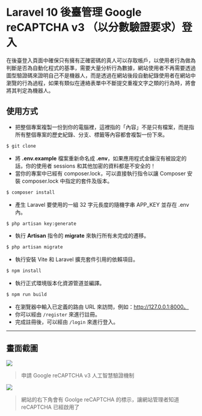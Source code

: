 # Laravel 10 後臺管理 Google reCAPTCHA v3 （以分數驗證要求）登入

在後臺登入頁面中確保只有擁有正確密碼的真人可以存取帳戶，以使用者行為做為判斷是否為自動化程式的基準，需要大量分析行為數據，網站使用者不再需要透過圖型驗證碼來證明自己不是機器人，而是透過在網站後段自動紀錄使用者在網站中瀏覽的行為過程，如果有類似在連絡表單中不斷提交重複文字之類的行為時，將會將其判定為機器人。

## 使用方式
- 把整個專案複製一份到你的電腦裡，這裡指的「內容」不是只有檔案，而是指所有整個專案的歷史紀錄、分支、標籤等內容都會複製一份下來。
```sh
$ git clone
```
- 將 __.env.example__ 檔案重新命名成 __.env__，如果應用程式金鑰沒有被設定的話，你的使用者 sessions 和其他加密的資料都是不安全的！
- 當你的專案中已經有 composer.lock，可以直接執行指令以讓 Composer 安裝 composer.lock 中指定的套件及版本。
```sh
$ composer install
```
- 產生 Laravel 要使用的一組 32 字元長度的隨機字串 APP_KEY 並存在 .env 內。
```sh
$ php artisan key:generate
```
- 執行 __Artisan__ 指令的 __migrate__ 來執行所有未完成的遷移。
```sh
$ php artisan migrate
```
- 執行安裝 Vite 和 Laravel 擴充套件引用的依賴項目。
```sh
$ npm install
```
- 執行正式環境版本化資源管道並編譯。
```sh
$ npm run build
```
- 在瀏覽器中輸入已定義的路由 URL 來訪問，例如：http://127.0.0.1:8000。
- 你可以經由 `/register` 來進行註冊。
- 完成註冊後，可以經由 `/login` 來進行登入。

----

## 畫面截圖
![](https://i.imgur.com/m4mkHOH.png)
> 申請 Google reCAPTCHA v3 人工智慧驗證機制

![](https://i.imgur.com/nKLynkE.png)
> 網站的右下角會有 Goolge reCAPTCHA 的標示，讓網站管理者知道 reCAPTCHA 已經啟用了
